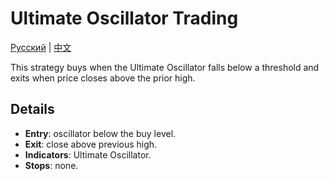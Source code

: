 # Ultimate Oscillator Trading
[Русский](README_ru.md) | [中文](README_cn.md)

This strategy buys when the Ultimate Oscillator falls below a threshold and exits when price closes above the prior high.

## Details

- **Entry**: oscillator below the buy level.
- **Exit**: close above previous high.
- **Indicators**: Ultimate Oscillator.
- **Stops**: none.
